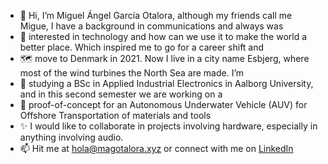- 👋 Hi, I’m Miguel Ángel García Otalora, although my friends call me Migue, I have a background in communications and always was
- 👀 interested in technology and how can we use it to make the world a better place. Which inspired me to go for a career shift and
- 🗺️ move to Denmark in 2021. Now I live in a city name Esbjerg, where most of the wind turbines the North Sea are made. I’m 
- 🌱 studying a BSc in Applied Industrial Electronics in Aalborg University, and in this second semester we are working on a
- 🦾 proof-of-concept for an Autonomous Underwater Vehicle (AUV) for Offshore Transportation of materials and tools
- ✨ I would like to collaborate in projects involving hardware, especially in anything involving audio.
- 📫 Hit me at hola@magotalora.xyz or connect with me on [LinkedIn](https://www.linkedin.com/in/magotalora)
